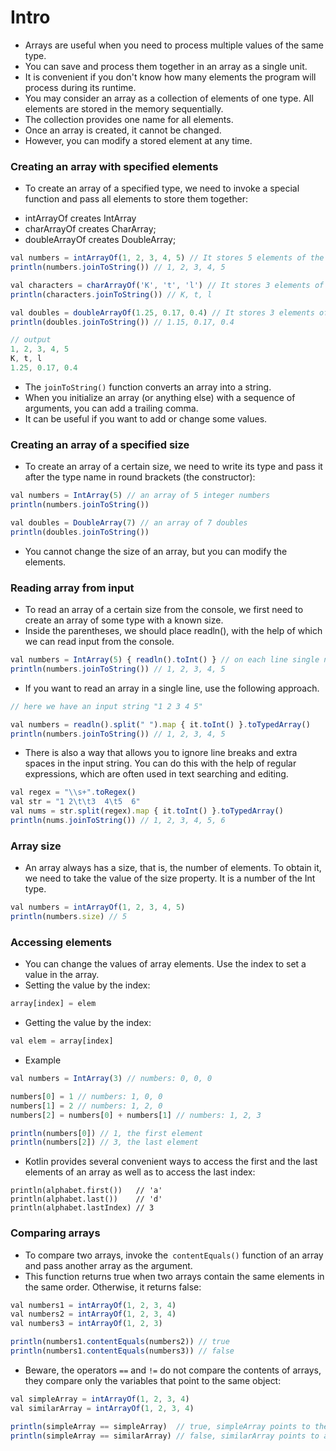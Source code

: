 # Intro
- Arrays are useful when you need to process multiple values of the same type.
- You can save and process them together in an array as a single unit.
- It is convenient if you don't know how many elements the program will process during its runtime.
- You may consider an array as a collection of elements of one type. All elements are stored in the memory sequentially.
- The collection provides one name for all elements. 
- Once an array is created, it cannot be changed. 
- However, you can modify a stored element at any time.

### Creating an array with specified elements
- To create an array of a specified type, we need to invoke a special function and pass all elements to store them together:
 + intArrayOf creates IntArray
 + charArrayOf creates CharArray;
 + doubleArrayOf creates DoubleArray;
```js
val numbers = intArrayOf(1, 2, 3, 4, 5) // It stores 5 elements of the Int type
println(numbers.joinToString()) // 1, 2, 3, 4, 5

val characters = charArrayOf('K', 't', 'l') // It stores 3 elements of the Char type
println(characters.joinToString()) // K, t, l

val doubles = doubleArrayOf(1.25, 0.17, 0.4) // It stores 3 elements of the Double type
println(doubles.joinToString()) // 1.15, 0.17, 0.4

// output
1, 2, 3, 4, 5
K, t, l
1.25, 0.17, 0.4
```
- The `joinToString()` function converts an array into a string.
- When you initialize an array (or anything else) with a sequence of arguments, you can add a trailing comma. 
- It can be useful if you want to add or change some values.


### Creating an array of a specified size
- To create an array of a certain size, we need to write its type and pass it after the type name in round brackets (the constructor):
```js
val numbers = IntArray(5) // an array of 5 integer numbers
println(numbers.joinToString())

val doubles = DoubleArray(7) // an array of 7 doubles
println(doubles.joinToString())
```
- You cannot change the size of an array, but you can modify the elements.


### Reading array from input
- To read an array of a certain size from the console, we first need to create an array of some type with a known size.
- Inside the parentheses, we should place readln(), with the help of which we can read input from the console.
```js
val numbers = IntArray(5) { readln().toInt() } // on each line single numbers from 1 to 5
println(numbers.joinToString()) // 1, 2, 3, 4, 5
```
- If you want to read an array in a single line, use the following approach. 
```js
// here we have an input string "1 2 3 4 5"

val numbers = readln().split(" ").map { it.toInt() }.toTypedArray()
println(numbers.joinToString()) // 1, 2, 3, 4, 5
```
- There is also a way that allows you to ignore line breaks and extra spaces in the input string. You can do this with the help of regular expressions, which are often used in text searching and editing.
```js
val regex = "\\s+".toRegex()
val str = "1 2\t\t3  4\t5  6"
val nums = str.split(regex).map { it.toInt() }.toTypedArray()
println(nums.joinToString()) // 1, 2, 3, 4, 5, 6
```

### Array size
- An array always has a size, that is, the number of elements. To obtain it, we need to take the value of the size property. It is a number of the Int type.
```js
val numbers = intArrayOf(1, 2, 3, 4, 5)
println(numbers.size) // 5 
```

### Accessing elements
- You can change the values of array elements. Use the index to set a value in the array.
- Setting the value by the index:
```js
array[index] = elem
```
- Getting the value by the index:
```js
val elem = array[index]
```
- Example
```js
val numbers = IntArray(3) // numbers: 0, 0, 0

numbers[0] = 1 // numbers: 1, 0, 0
numbers[1] = 2 // numbers: 1, 2, 0
numbers[2] = numbers[0] + numbers[1] // numbers: 1, 2, 3

println(numbers[0]) // 1, the first element
println(numbers[2]) // 3, the last element
```
- Kotlin provides several convenient ways to access the first and the last elements of an array as well as to access the last index:
```ja
println(alphabet.first())   // 'a'
println(alphabet.last())    // 'd'
println(alphabet.lastIndex) // 3
```

### Comparing arrays
- To compare two arrays, invoke the` contentEquals()` function of an array and pass another array as the argument.
- This function returns true when two arrays contain the same elements in the same order. Otherwise, it returns false:
```js
val numbers1 = intArrayOf(1, 2, 3, 4)
val numbers2 = intArrayOf(1, 2, 3, 4)
val numbers3 = intArrayOf(1, 2, 3)

println(numbers1.contentEquals(numbers2)) // true
println(numbers1.contentEquals(numbers3)) // false
```
- Beware, the operators `==` and `!=` do not compare the contents of arrays, they compare only the variables that point to the same object:
```js
val simpleArray = intArrayOf(1, 2, 3, 4)
val similarArray = intArrayOf(1, 2, 3, 4)

println(simpleArray == simpleArray)  // true, simpleArray points to the same object
println(simpleArray == similarArray) // false, similarArray points to another object
```
